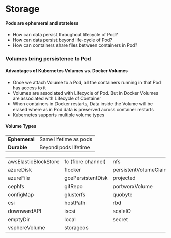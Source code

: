 # Storage

#### Pods are ephemeral and stateless
* How can data persist throughout lifecycle of Pod?
* How can data persist beyond life-cycle of Pod?
* How can containers share files between containers in Pod?

### Volumes bring persistence to Pod

#### Advantages of Kubernetes Volumes vs. Docker Volumes
* Once we attach Volume to a Pod, all the containers running in that Pod has access to it
* Volumes are associated with Lifecycle of Pod. But in Docker Volumes are associated with Lifecycle of Container
* When containers in Docker restarts, Data inside the Volume will be erased where as in Pod data is preserved across container restarts
* Kubernetes supports multiple volume types

#### Volume Types
<table>
  <tr><td><b>Ephemeral</b></td><td>Same lifetime as pods</td></tr>
  <tr><td><b>Durable</b></td><td>Beyond pods lifetime</td></tr>
</table>

<table>
<tr><td>awsElasticBlockStore</td><td>fc (fibre channel)</td><td>nfs</td></tr>
<tr><td>azureDisk</td><td>flocker</td><td>persistentVolumeClaim</td></tr>
<tr><td>azureFile</td><td>gcePersistentDisk</td><td>projected</td></tr>
<tr><td>cephfs</td><td>gitRepo</td><td>portworxVolume</td></tr>
<tr><td>configMap</td><td>glusterfs</td><td>quobyte</td></tr>
<tr><td>csi</td><td>hostPath</td><td>rbd</td></tr>
<tr><td>downwardAPI</td><td>iscsi</td><td>scaleIO</td></tr>
<tr><td>emptyDir</td><td>local</td><td>secret</td></tr>
<tr><td>vsphereVolume</td><td>storageos</td><td>   </td></tr>
<table>  
  
